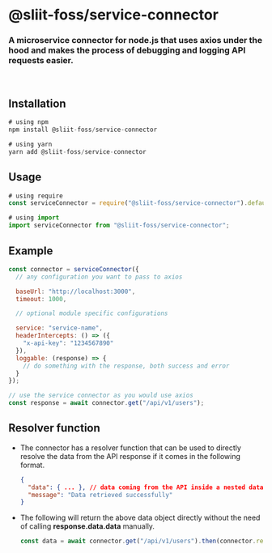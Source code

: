 # @sliit-foss/service-connector

### A microservice connector for node.js that uses axios under the hood and makes the process of debugging and logging API requests easier.

<br/>

## Installation

```js
# using npm
npm install @sliit-foss/service-connector

# using yarn
yarn add @sliit-foss/service-connector
```

## Usage

```js
# using require
const serviceConnector = require("@sliit-foss/service-connector").default;

# using import
import serviceConnector from "@sliit-foss/service-connector";
```

## Example<br/>

```js
const connector = serviceConnector({
  // any configuration you want to pass to axios

  baseUrl: "http://localhost:3000",
  timeout: 1000,

  // optional module specific configurations

  service: "service-name",
  headerIntercepts: () => ({
    "x-api-key": "1234567890"
  }),
  loggable: (response) => {
    // do something with the response, both success and error
  }
});

// use the service connector as you would use axios
const response = await connector.get("/api/v1/users");
```

## Resolver function

- The connector has a resolver function that can be used to directly resolve the data from the API response if it comes in the following format.

  ```json
  {
    "data": { ... }, // data coming from the API inside a nested data object
    "message": "Data retrieved successfully"
  }
  ```

- The following will return the above data object directly without the need of calling **response.data.data** manually.

  ```js
  const data = await connector.get("/api/v1/users").then(connector.resolve);
  ```

